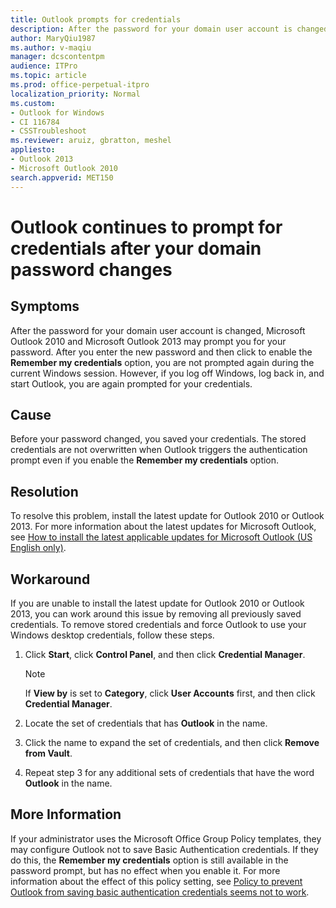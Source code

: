 ```yaml
---
title: Outlook prompts for credentials
description: After the password for your domain user account is changed, Outlook 2010 and Outlook 2013 may prompt you for your password. This article describes how to remove older saved credentials to make sure that Outlook uses your current Windows desktop credentials.
author: MaryQiu1987
ms.author: v-maqiu
manager: dcscontentpm 
audience: ITPro
ms.topic: article
ms.prod: office-perpetual-itpro
localization_priority: Normal
ms.custom: 
- Outlook for Windows
- CI 116784
- CSSTroubleshoot
ms.reviewer: aruiz, gbratton, meshel
appliesto:
- Outlook 2013
- Microsoft Outlook 2010
search.appverid: MET150
---
```

# Outlook continues to prompt for credentials after your domain password changes

## Symptoms

After the password for your domain user account is changed, Microsoft Outlook 2010 and Microsoft Outlook 2013 may prompt you for your password. After you enter the new password and then click to enable the **Remember my credentials** option, you are not prompted again during the current Windows session. However, if you log off Windows, log back in, and start Outlook, you are again prompted for your credentials.

## Cause

Before your password changed, you saved your credentials. The stored credentials are not overwritten when Outlook triggers the authentication prompt even if you enable the **Remember my credentials** option.

## Resolution

To resolve this problem, install the latest update for Outlook 2010 or Outlook 2013. For more information about the latest updates for Microsoft Outlook, see [How to install the latest applicable updates for Microsoft Outlook (US English only)](../deployment/install-outlook-latest-updates.md).

## Workaround

If you are unable to install the latest update for Outlook 2010 or Outlook 2013, you can work around this issue by removing all previously saved credentials. To remove stored credentials and force Outlook to use your Windows desktop credentials, follow these steps.

1. Click **Start**, click **Control Panel**, and then click **Credential Manager**.

   > [!NOTE]
   > If **View by** is set to **Category**, click **User Accounts** first, and then click **Credential Manager**.

2. Locate the set of credentials that has **Outlook** in the name.
3. Click the name to expand the set of credentials, and then click **Remove from Vault**.
4. Repeat step 3 for any additional sets of credentials that have the word **Outlook** in the name.

## More Information

If your administrator uses the Microsoft Office Group Policy templates, they may configure Outlook not to save Basic Authentication credentials. If they do this, the **Remember my credentials** option is still available in the password prompt, but has no effect when you enable it. For more information about the effect of this policy setting, see [Policy to prevent Outlook from saving basic authentication credentials seems not to work](prevent-saving-credentials.md).
